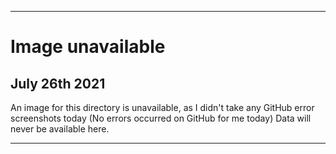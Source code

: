 
***

# Image unavailable

## July 26th 2021

An image for this directory is unavailable, as I didn't take any GitHub error screenshots today (No errors occurred on GitHub for me today) Data will never be available here.

***

